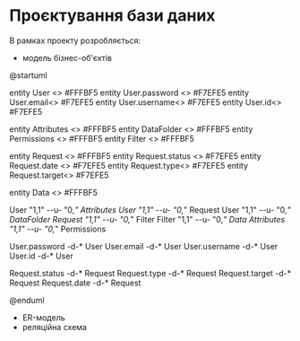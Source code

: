 # Проєктування бази даних

В рамках проекту розробляється:

- модель бізнес-об'єктів



@startuml


entity User <<ENTITY>> #FFFBF5
entity User.password <<TEXT>> #F7EFE5
entity User.email<<TEXT>> #F7EFE5
entity User.username<<TEXT>> #F7EFE5
entity User.id<<TEXT>> #F7EFE5


entity Attributes <<ENTITY>> #FFFBF5
entity DataFolder <<ENTITY>> #FFFBF5
entity Permissions <<ENTITY>> #FFFBF5
entity Filter <<ENTITY>> #FFFBF5

entity Request <<ENTITY>> #FFFBF5
entity Request.status <<TEXT>> #F7EFE5
entity Request.date <<DATE>> #F7EFE5
entity Request.type<<TEXT>> #F7EFE5
entity Request.target<<TEXT>> #F7EFE5

entity Data <<ENTITY>> #FFFBF5

User "1,1" --u- "0,_" Attributes
User "1,1" --u- "0,_" Request
User "1,1" --u- "0,_" DataFolder
Request "1,1" --u- "0,_" Filter
Filter "1,1" --u- "0,_" Data
Attributes "1,1" --u- "0,_" Permissions

User.password -d-* User
User.email -d-* User
User.username -d-* User
User.id -d-* User


Request.status -d-* Request
Request.type -d-* Request
Request.target -d-* Request
Request.date -d-* Request





@enduml

- ER-модель
- реляційна схема
